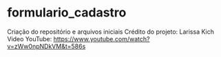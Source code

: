 # formulario_cadastro

Criação do repositório e arquivos iniciais
Crédito do projeto: Larissa Kich
Video YouTube: https://www.youtube.com/watch?v=zWw0npNDkVM&t=586s

